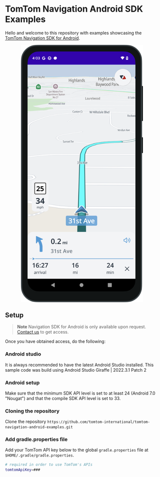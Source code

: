 
# TomTom Navigation Android SDK Examples

Hello and welcome to this repository with examples showcasing the [TomTom Navigation SDK for Android](https://developer.tomtom.com/android/navigation/documentation/overview/introduction).

<div align="center">
  <img align="center" src="assets/nav-sdk-phone.png" width="400"/>
</div>

## Setup

> **Note**  Navigation SDK for Android is only available upon request. [Contact us](https://developer.tomtom.com/tomtom-sdk-for-android/request-access "Contact us") to get access.

Once you have obtained access, do the following:

### Android studio
It is always recommended to have the latest Android Studio installed. This sample code was build using Android Studio Giraffe | 2022.3.1 Patch 2

### Android setup
Make sure that the minimum SDK API level is set to at least 24 (Android 7.0 "Nougat") and that the compile SDK API level is set to 33.

### Cloning the repository
Clone the repository `https://github.com/tomtom-international/tomtom-navigation-android-examples.git`

### Add gradle.properties file
Add your TomTom API key below to the global `gradle.properties` file at `$HOME/.gradle/gradle.properties`.

```bash
# required in order to use TomTom's APIs
tomtomApiKey=###
```
